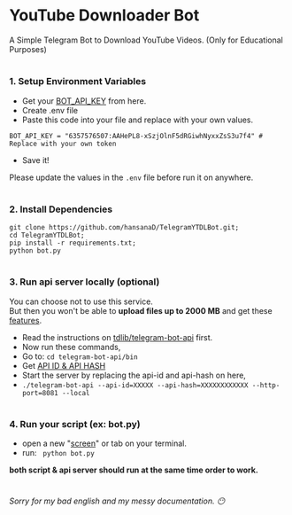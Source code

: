 # YouTube Downloader Bot
A Simple Telegram Bot to Download YouTube Videos. (Only for Educational Purposes)

#
### 1. Setup Environment Variables
- Get your [BOT_API_KEY](https://core.telegram.org/bots/tutorial#obtain-your-bot-token) from here.
- Create .env file
- Paste this code into your file and replace with your own values.
```
BOT_API_KEY = "6357576507:AAHePL8-xSzjOlnF5dRGiwhNyxxZsS3u7f4" # Replace with your own token
```
- Save it!
  
Please update the values in the `.env` file before run it on anywhere.
#
### 2. Install Dependencies
```
git clone https://github.com/hansanaD/TelegramYTDLBot.git;
cd TelegramYTDLBot;
pip install -r requirements.txt;
python bot.py
```
#
### 3. Run api server locally (optional)
You can choose not to use this service.\
But then you won't be able  to **upload files up to 2000 MB** and get these [features](https://core.telegram.org/bots/api#using-a-local-bot-api-server).

- Read the instructions on [tdlib/telegram-bot-api](https://github.com/tdlib/telegram-bot-api) first.
- Now run these commands,
- Go to: ```cd telegram-bot-api/bin```
- Get [API ID & API HASH](https://core.telegram.org/api/obtaining_api_id)
- Start the server by replacing the api-id and api-hash on here,
- ``` ./telegram-bot-api --api-id=XXXXX --api-hash=XXXXXXXXXXXX --http-port=8081 --local ```
#
### 4. Run your script (ex: bot.py)
- open a new "[screen](https://www.geeksforgeeks.org/screen-command-in-linux-with-examples/)" or tab on your terminal.
- run: ``` python bot.py```

**both script & api server should run at the same time order to work.**
#
_Sorry for my bad english and my messy documentation. 😶_



  


